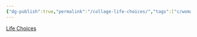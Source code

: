 ```yaml
---
{"dg-publish":true,"permalink":"/collage-life-choices/","tags":["c/woman","c/smoke","c/red","c/bw","c/fall","c/wall","c/brick"],"created":"2024-01-03T17:19:25.372-05:00","updated":"2024-01-03T17:19:53.397-05:00"}
---
```



[Life Choices](https://www.instagram.com/p/CP1VJqUhcTo/)
